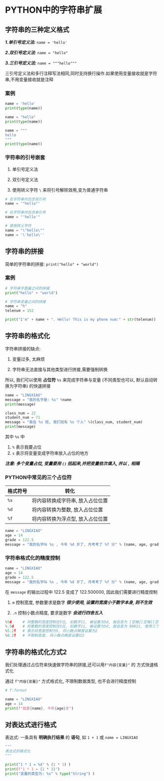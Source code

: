 # PYTHON中的字符串扩展



## 字符串的三种定义格式

***1.单引号定义法:*** `name = 'hello'`

***2.双引号定义法***: `name = "hello"`

***3.三引号定义法:*** `name = """hello"""`

​	三引号定义法和多行注释写法相同,同时支持换行操作.如果使用变量接收就是字符串,不用变量接收就是注释

### 案例

```python
name = 'hello'
print(type(name))

name = "hello"
print(type(name))

name = """
hello
"""
print(type(name))
```

### 字符串的引号嵌套

1. 单引号定义法

2. 双引号定义法

3. 使用转义字符 `\` 来将引号解除效用,变为普通字符串

```python
# 在字符串内包含双引号
name = '"hello"'

# 在字符串内包含单引号
name = "'hello'"

# 使用转义字符
name = "\"hello\""
name = '\'hello\''
```

   ## 字符串的拼接

简单的字符串的拼接: `print("hello" + "world")`

### 案例

```python
# 字符串字面量之间的拼接
print("hello" + "world")

# 字符串变量之间的拼接
name = "h"
telenum = 152

print("I'm" + name + ". Hello! This is my phone num:" + str(telenum))
```

## 字符串的格式化

字符串拼接的缺点:

1. 变量过多, 太麻烦

2. 字符串无法直接与其他类型进行拼接,需要强制转换

所以, 我们可以使用 **占位符**  `%s` 来完成字符串与变量 (不同类型也可以, 默认自动转换为字符串) 的快速拼接

```python
name = "LINGXIAO"
message = "我的名字是: %s" %name
print(message)

class_num = 22
student_num = 71
message = "我在 %s 班, 我们班有 %s 个人" %(class_num, student_num)
print(message)
```

其中 `%s` 中

1. `%` 表示我要占位
2. `s` 表示将变量变成字符串放入占位的地方

***注意: 多个变量占位, 变量要用 `()` 括起来,并把变量依次填入, 并以 `,` 相隔***

### PYTHON中常见的三个占位符

| 格式符号 | 转化                             |
| -------- | -------------------------------- |
| `%s`     | 将内容转换成字符串, 放入占位位置 |
| `%d`     | 将内容转换为整数, 放入占位位置   |
| `%f`     | 将内容转换为浮点型, 放入占位位置 |

```python
name = "LINGXIAO"
age = 14
grade = 122.5
message = "我的名字叫 %s , 今年 %d 岁了, 月考考了 %f 分" % (name, age, grade)
```

### 字符串格式化的精度控制

```python
name = "LINGXIAO"
age = 14
grade = 122.5
message = "我的名字叫 %s , 今年 %d 岁了, 月考考了 %f 分" % (name, age, grade)
```

在 `message` 的输出过程中 122.5 变成了 122.500000, 因此我们需要进行精度控制

1. `m` 控制宽度, 参数要求是数字 ***很少使用, 设置的宽度小于数字本身, 则不生效***

2. `.n` 控制小数点精度, 要求是数字 ***会进行四舍五入***

```python
%5d 	# 将整数的宽度控制在5位, 如数字11, 被设置为5d, 就会变为 [空格][空格][空格]11, 使用三个空格补齐空位
%.5d 	# 将整数的宽度控制在5位, 如数字11, 被设置为5d, 就会变为 00011, 使用三个0补齐空位
%5.2f	# 表示将宽度控制为5, 将小数点精度设置为2
%0.2f 	# 不限制宽度, 将小数点精度设置位2
```

## 字符串的格式化方式2

我们处理通过占位符来快速做字符串的拼接,还可以用`f"内容{变量}"` 的 方式快速格式化

通过 `f"内容{变量}"` 方式格式化, 不限制数据类型, 也不会进行精度控制

```python
# f:format

name = "LINGXIAO"
age = 14
print(f"我是{name}, 今年{age}岁")
```

## 对表达式进行格式

表达式: 一条具有 **明确执行结果** 的 **语句**, 如 `1 + 1` 或 `name = LINGXIAO`

```python
"""
表达式的格式化
"""

print("1 * 1 = %d" % (1 * 1) )
print(f"1 * 1 = {1 * 1}")
print("变量的类型为: %s" % type("String") )
```

